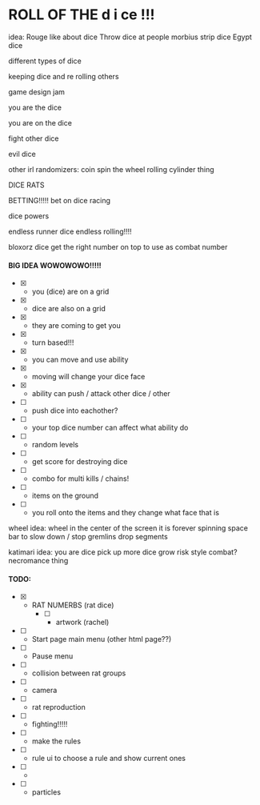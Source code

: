 # ROLL OF THE d i ce !!!

idea:
Rouge like about dice
Throw dice at people
morbius strip dice
Egypt dice

different types of dice

keeping dice and re rolling others

game design jam

you are the dice

you are on the dice

fight other dice

evil dice

other irl randomizers:
coin
spin the wheel
rolling cylinder thing

DICE RATS

BETTING!!!!!
bet on dice racing

dice powers

endless runner dice
endless rolling!!!!

bloxorz dice get the right number on top to use as combat number

#### BIG IDEA WOWOWOWO!!!!!
- [x] - you (dice) are on a grid
- [x] - dice are also on a grid
- [x] - they are coming to get you
- [x] - turn based!!!
- [x] - you can move and use ability
- [x] - moving will change your dice face
- [x] - ability can push / attack other dice / other
- [ ] - push dice into eachother?
- [ ] - your top dice number can affect what ability do
- [ ] - random levels
- [ ] - get score for destroying dice
- [ ] - combo for multi kills / chains!
- [ ] - items on the ground
- [ ] - you roll onto the items and they change what face that is


wheel idea:
wheel in the center of the screen
it is forever spinning
space bar to slow down / stop
gremlins drop segments



katimari idea:
you are dice
pick up more dice
grow
risk style combat?
necromance thing


#### TODO:

- [x] - RAT NUMERBS (rat dice)
	- [ ] - artwork (rachel)

- [ ] - Start page main menu (other html page??)
- [ ] - Pause menu

- [ ] - collision between rat groups
- [ ] - camera
- [ ] - rat reproduction

- [ ] - fighting!!!!!

- [ ] - make the rules
- [ ] - rule ui to choose a rule and show current ones
- [ ] - 

- [ ] - particles
